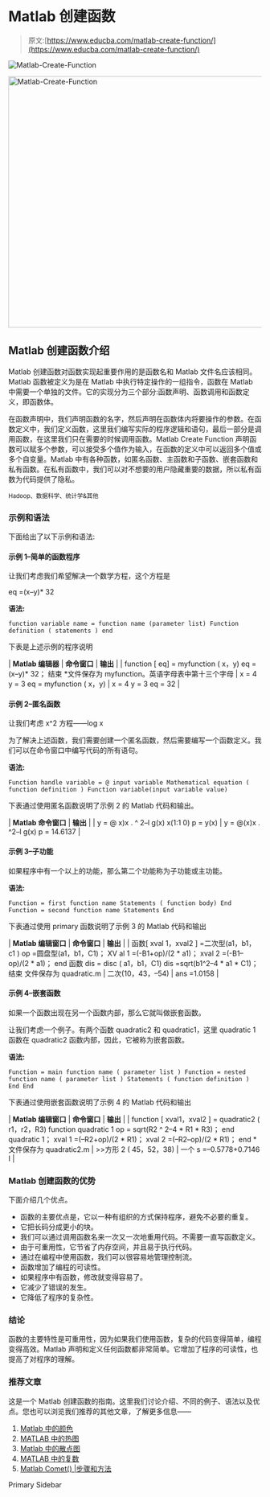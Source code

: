 # Matlab 创建函数

> 原文:[https://www.educba.com/matlab-create-function/](https://www.educba.com/matlab-create-function/)

![Matlab-Create-Function](../Images/136a34f9bb21965023dc13095dbc531c.png)

<noscript><img class="alignnone size-full wp-image-271058" src="../Images/136a34f9bb21965023dc13095dbc531c.png" alt="Matlab-Create-Function" width="900" height="500" data-original-src="https://cdn.educba.com/academy/wp-content/uploads/2019/12/Matlab-Create-Function.jpg"/></noscript>

## Matlab 创建函数介绍

Matlab 创建函数对函数实现起重要作用的是函数名和 Matlab 文件名应该相同。Matlab 函数被定义为是在 Matlab 中执行特定操作的一组指令，函数在 Matlab 中需要一个单独的文件。它的实现分为三个部分:函数声明、函数调用和函数定义，即函数体。

在函数声明中，我们声明函数的名字，然后声明在函数体内将要操作的参数。在函数定义中，我们定义函数，这里我们编写实际的程序逻辑和语句，最后一部分是调用函数，在这里我们只在需要的时候调用函数。Matlab Create Function 声明函数可以赋多个参数，可以接受多个值作为输入，在函数的定义中可以返回多个值或多个自变量。Matlab 中有各种函数，如匿名函数、主函数和子函数、嵌套函数和私有函数。在私有函数中，我们可以对不想要的用户隐藏重要的数据，所以私有函数为代码提供了隐私。

<small>Hadoop、数据科学、统计学&其他</small>

### 示例和语法

下面给出了以下示例和语法:

#### 示例 1–简单的函数程序

让我们考虑我们希望解决一个数学方程，这个方程是

eq =(x–y)* 32

**语法:**

`function variable name = function name (parameter list)
Function definition ( statements )
end`

下表是上述示例的程序说明

| **Matlab 编辑器** | **命令窗口** | **输出** |
| function [ eq] = myfunction ( x，y)
eq =(x–y)* 32；
结束
*文件保存为 myfunction。英语字母表中第十三个字母 | x = 4
y = 3
eq = myfunction ( x，y) | x = 4
y = 3
eq = 32 |

#### 示例 2–匿名函数

让我们考虑 x^2 方程——log x

为了解决上述函数，我们需要创建一个匿名函数，然后需要编写一个函数定义。我们可以在命令窗口中编写代码的所有语句。

**语法:**

`Function handle variable = @ input variable
Mathematical equation ( function definition )
Function variable(input variable value)`

下表通过使用匿名函数说明了示例 2 的 Matlab 代码和输出。

| **Matlab 命令窗口** | **输出** |
| y = @ x)x . ^ 2–l g(x)
x(1:1 0)
p = y(x) | y =
@(x)x . ^2–l g(x)
p =
14.6137 |

#### 示例 3–子功能

如果程序中有一个以上的功能，那么第二个功能称为子功能或主功能。

**语法:**

`Function = first function name
Statements ( function body)
End
Function = second function name
Statements
End`

下表通过使用 primary 函数说明了示例 3 的 Matlab 代码和输出

| **Matlab 编辑窗口** | **命令窗口** | **输出** |
| 函数[ xval 1，xval2 ] =二次型(a1，b1，c1 )
op =圆盘型(a1，b1，C1)；
XV al 1 =(-B1+op)/(2 * a1)；
xval 2 =(-B1–op)/(2 * a1)；
end
函数 dis = disc ( a1，b1，C1)
dis =sqrt(b1^2–4 * a1 * C1)；
结束
文件保存为 quadratic.m | 二次(10，43，–54) | ans =1.0158 |

#### 示例 4–嵌套函数

如果一个函数出现在另一个函数内部，那么它就叫做嵌套函数。

让我们考虑一个例子。有两个函数 quadratic2 和 quadratic1，这里 quadratic 1 函数在 quadratic2 函数内部，因此，它被称为嵌套函数。

**语法:**

`Function = main function name ( parameter list )
Function = nested function name ( parameter list )
Statements ( function definition )
End
End`

下表通过使用嵌套函数说明了示例 4 的 Matlab 代码和输出

| **Matlab 编辑窗口** | **命令窗口** | **输出** |
| function [ xval1，xval2 ] = quadratic2 ( r1，r2，R3)
function quadratic 1
op = sqrt(R2 ^ 2–4 * R1 * R3)；
end
quadratic 1；
xval 1 =(–R2+op)/(2 * R1)；
xval 2 =(–R2–op)/(2 * R1)；
end
*文件保存为 quadratic2.m | >>方形 2 ( 45，52，38) | 一个 s =–0.5778+0.7146 I |

### Matlab 创建函数的优势

下面介绍几个优点。

*   函数的主要优点是，它以一种有组织的方式保持程序，避免不必要的重复。
*   它把长码分成更小的块。
*   我们可以通过调用函数名来一次又一次地重用代码。不需要一直写函数定义。
*   由于可重用性，它节省了内存空间，并且易于执行代码。
*   通过在编程中使用函数，我们可以很容易地管理控制流。
*   函数增加了编程的可读性。
*   如果程序中有函数，修改就变得容易了。
*   它减少了错误的发生。
*   它降低了程序的复杂性。

### 结论

函数的主要特性是可重用性，因为如果我们使用函数，复杂的代码变得简单，编程变得高效。Matlab 声明和定义任何函数都非常简单。它增加了程序的可读性，也提高了对程序的理解。

### 推荐文章

这是一个 Matlab 创建函数的指南。这里我们讨论介绍、不同的例子、语法以及优点。您也可以浏览我们推荐的其他文章，了解更多信息——

1.  [Matlab 中的颜色](https://www.educba.com/colors-in-matlab/)
2.  [MATLAB 中的热图](https://www.educba.com/heatmap-in-matlab/)
3.  [Matlab 中的散点图](https://www.educba.com/scatter-plots-in-matlab/)
4.  [MATLAB 中的复数](https://www.educba.com/complex-numbers-in-matlab/)
5.  [Matlab Comet() |步骤和方法](https://www.educba.com/matlab-comet/)

<footer class="entry-footer">

<aside class="sidebar sidebar-primary widget-area" role="complementary" aria-label="Primary Sidebar">Primary Sidebar</aside>

</footer>